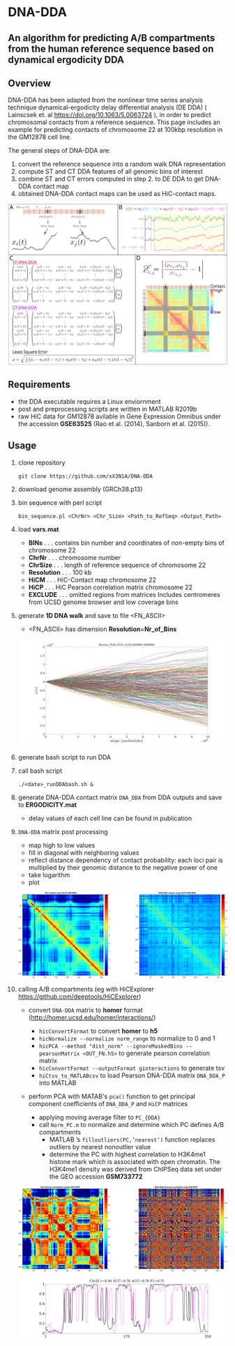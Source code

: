 # DNA-DDA 
## An algorithm for predicting A/B compartments from the human reference sequence based on dynamical ergodicity DDA


## Overview

DNA-DDA has been adapted from the nonlinear time series analysis technique dynamical-ergodicity delay differential analysis (DE DDA) ( Lainscsek et. al https://doi.org/10.1063/5.0063724 ), in order to predict chromosomal contacts from a reference sequence. This page includes an example for predicting contacts of chromosome 22 at 100kbp resolution in the GM12878 cell line.

The general steps of DNA-DDA are:  
 1. convert the reference sequence into a random walk DNA representation  
 2. compute ST and CT DDA features of all genomic bins of interest  
 3. combine ST and CT errors computed in step 2. to DE DDA to get DNA-DDA contact map  
 4. obtained DNA-DDA contact maps can be used as HiC-contact maps.

![DNA-DDA procedure](/Figures/DNA_DDA_RW_Procedure.svg)


## Requirements
* the DDA executable requires a Linux enviornment
* post and preprocessing scripts are written in MATLAB R2019b
* raw HiC data for GM12878 avilable in Gene Expression Omnibus under the accession **GSE63525** (Rao et al. (2014), Sanborn et al. (2015)).

## Usage
 1. clone repository
    ```
    git clone https://github.com/xX3N1A/DNA-DDA
    ```
 2. download genome assembly (GRCh38.p13)

 3. bin sequence with perl script
    ```
    bin_sequence.pl <ChrNr> <Chr_Size> <Path_to_RefSeq> <Output_Path>
    ```
 4. load **vars.mat**

    * **BINs** . . . contains bin number and coordinates of non-empty bins of chromosome 22
    * **ChrNr** . . . chromosome number 
    * **ChrSize** . . . length of reference sequence of chromosome 22
    * **Resolution** . . . 100 kb 
    * **HiCM** . . . HiC-Contact map chromosome 22
    * **HiCP** . . . HiC Pearson correlation matrix chromosome 22
    * **EXCLUDE** . . . omitted regions from matrices Includes centromeres from UCSD genome browser and low coverage bins

 5. generate **1D DNA walk** and save to file <FN_ASCII> 
	 
    * <FN_ASCII> has dimension **Resolution**$\times$**Nr_of_Bins** 
	    
    ![DNA_1DRW](/Figures/DNA_RW.svg)


 6. generate bash script to run DDA

 7. call bash script 
    ```
    ./<date>_runDDAbash.sh &
    ```
	  
 8. generate DNA-DDA contact matrix `DNA_DDA` from DDA outputs and save to **ERGODICITY.mat**

    * delay values of each cell line can be found in publication     


 9. `DNA-DDA` matrix post processing

    * map high to low values
    * fill in diagonal with neighboring values
    * reflect distance dependency of contact probability: each loci pair is multiplied by their genomic distance to the negative power of one 
    * take logarithm    
    * plot

    ![DNA_DDA](/Figures/ContactMaps.svg)


10. calling A/B compartments (eg with HiCExplorer https://github.com/deeptools/HiCExplorer)

     * convert `DNA-DDA` matrix to **homer** format (http://homer.ucsd.edu/homer/interactions/) 
       * `hicConvertFormat` to convert **homer** to **h5**
       * `hicNormalize --normalize norm_range` to normalize to 0 and 1
       * `hicPCA --method "dist_norm" --ignoreMaskedBins --pearsonMatrix <OUT_FN.h5>` to generate pearson correlation matrix  
       * `hicConvertFormat --outputFormat ginteractions` to generate tsv 
       * `hiCtsv_to_MATLABcsv` to load Pearson DNA-DDA matrix `DNA_DDA_P` into MATLAB
       
     * perform PCA with MATAB's `pca()` function to get principal component coefficients of `DNA_DDA_P` and `HiCP` matrices
       * applying moving average filter to `PC_{DDA}`
       * call `Norm_PC.m` to normalize and determine which PC defines A/B compartments
         * MATLAB ’s `filloutliers(PC,’nearest’)` function replaces outliers by nearest nonoutlier value 
         * determine the PC with highest correlation to H3K4me1 histone mark which is associated with open chromatin. The H3K4me1 density was derived from ChIPSeq data set under the GEO accession **GSM733772**

    ![DNA_DDA_P](/Figures/Pearson_Matrices.svg)


    ![PCs](/Figures/PCs.svg)















